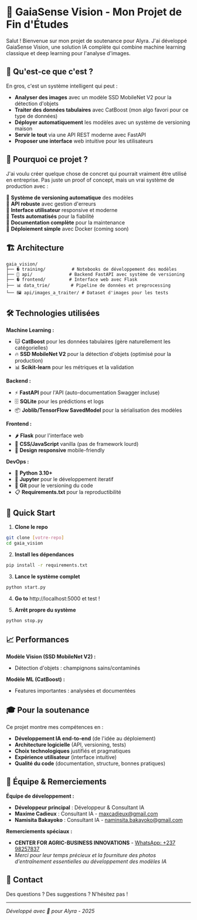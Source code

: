 # 🌱 GaiaSense Vision - Mon Projet de Fin d'Études

Salut ! Bienvenue sur mon projet de soutenance pour Alyra. J'ai développé GaiaSense Vision, une solution IA complète qui combine machine learning classique et deep learning pour l'analyse d'images.

## 💁 Qu'est-ce que c'est ?

En gros, c'est un système intelligent qui peut :
- **Analyser des images** avec un modèle SSD MobileNet V2 pour la détection d'objets
- **Traiter des données tabulaires** avec CatBoost (mon algo favori pour ce type de données)
- **Déployer automatiquement** les modèles avec un système de versioning maison
- **Servir le tout** via une API REST moderne avec FastAPI
- **Proposer une interface** web intuitive pour les utilisateurs

## 🌱 Pourquoi ce projet ?

J'ai voulu créer quelque chose de concret qui pourrait vraiment être utilisé en entreprise. Pas juste un proof of concept, mais un vrai système de production avec :

🌿 **Système de versioning automatique** des modèles  
🌿 **API robuste** avec gestion d'erreurs  
🌿 **Interface utilisateur** responsive et moderne  
🌿 **Tests automatisés** pour la fiabilité  
🌿 **Documentation complète** pour la maintenance  
🌿 **Déploiement simple** avec Docker (coming soon)  

## 🏗️ Architecture

```
gaia_vision/
├── � training/          # Notebooks de développement des modèles
├── 🔌 api/              # Backend FastAPI avec système de versioning
├── � frontend/         # Interface web avec Flask
├── 📊 data_trie/        # Pipeline de données et preprocessing
└── 🖼️ api/images_a_traiter/ # Dataset d'images pour les tests
```

## 🛠️ Technologies utilisées

**Machine Learning :**
- 🐱 **CatBoost** pour les données tabulaires (gère naturellement les catégorielles)
- 🔥 **SSD MobileNet V2** pour la détection d'objets (optimisé pour la production)
- 📊 **Scikit-learn** pour les métriques et la validation

**Backend :**
- ⚡ **FastAPI** pour l'API (auto-documentation Swagger incluse)
- 🗄️ **SQLite** pour les prédictions et logs
- 📦 **Joblib/TensorFlow SavedModel** pour la sérialisation des modèles

**Frontend :**
- 🌶️ **Flask** pour l'interface web
- 🎨 **CSS/JavaScript** vanilla (pas de framework lourd)
- 📱 **Design responsive** mobile-friendly

**DevOps :**
- 🐍 **Python 3.10+** 
- 📝 **Jupyter** pour le développement iteratif
- 🔧 **Git** pour le versioning du code
- 📋 **Requirements.txt** pour la reproductibilité

## 🌱 Quick Start

1. **Clone le repo**
```bash
git clone [votre-repo]
cd gaia_vision
```

2. **Install les dépendances**
```bash
pip install -r requirements.txt
```

3. **Lance le système complet**
```bash
python start.py
```

4. **Go to** http://localhost:5000 et test !

5. **Arrêt propre du système**
```bash
python stop.py
```

## 📈 Performances

**Modèle Vision (SSD MobileNet V2) :**
- Détection d'objets : champignons sains/contaminés

**Modèle ML (CatBoost) :**
- Features importantes : analysées et documentées

## 🎓 Pour la soutenance

Ce projet montre mes compétences en :
- **Développement IA end-to-end** (de l'idée au déploiement)
- **Architecture logicielle** (API, versioning, tests)
- **Choix technologiques** justifiés et pragmatiques
- **Expérience utilisateur** (interface intuitive)
- **Qualité du code** (documentation, structure, bonnes pratiques)

## 👥 Équipe & Remerciements

**Équipe de développement :**
- **Développeur principal** : Développeur & Consultant IA
- **Maxime Cadieux** : Consultant IA - [maxcadieux@gmail.com](mailto:maxcadieux@gmail.com)
- **Namisita Bakayoko** : Consultant IA - [naminsita.bakayoko@gmail.com](mailto:naminsita.bakayoko@gmail.com)

**Remerciements spéciaux :**
- **CENTER FOR AGRIC-BUSINESS INNOVATIONS** - [WhatsApp: +237 98257837](https://wa.me/237982578375)
- *Merci pour leur temps précieux et la fourniture des photos d'entraînement essentielles au développement des modèles IA*

## 🤝 Contact

Des questions ? Des suggestions ? N'hésitez pas !

---

*Développé avec 🌱 pour Alyra - 2025*
